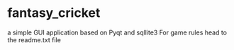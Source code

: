 # fantasy_cricket
a simple GUI application based on Pyqt and sqllite3 
For game rules head to the 
readme.txt file
